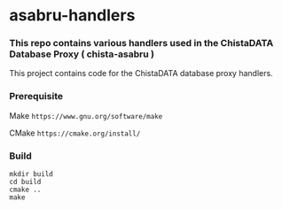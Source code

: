 # asabru-handlers

### This repo contains various handlers used in the ChistaDATA Database Proxy ( chista-asabru ) 

This project contains code for the ChistaDATA database proxy handlers.

### Prerequisite

Make
`https://www.gnu.org/software/make`

CMake
`https://cmake.org/install/`

### Build

```
mkdir build
cd build
cmake ..
make
```